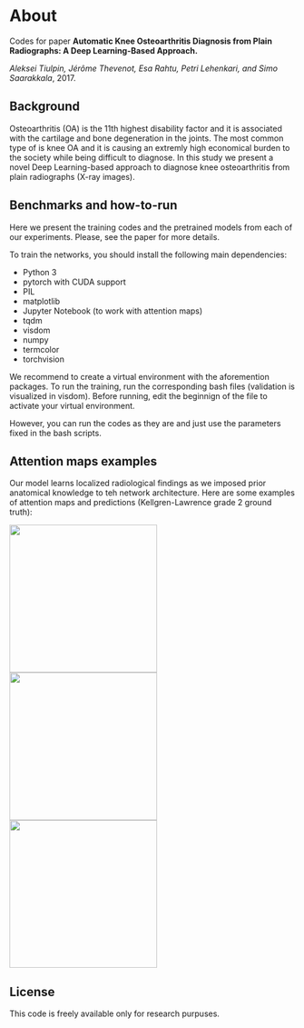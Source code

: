 # About
Codes for paper **Automatic Knee Osteoarthritis Diagnosis from Plain Radiographs: A Deep Learning-Based Approach.**

*Aleksei Tiulpin, Jérôme Thevenot, Esa Rahtu, Petri Lehenkari, and Simo Saarakkala*, 2017.

## Background

Osteoarthritis (OA) is the 11th highest disability factor and it is associated with the cartilage and bone degeneration in the joints. The most common type of is knee OA and it is causing an extremly high economical burden to the society while being difficult to diagnose. In this study we present a novel Deep Learning-based approach to diagnose knee osteoarthritis from plain radiographs (X-ray images). 

## Benchmarks and how-to-run

Here we present the training codes and the pretrained models from each of our experiments. Please, see the paper for more details.

To train the networks, you should install the following main dependencies:

* Python 3
* pytorch with CUDA support
* PIL
* matplotlib
* Jupyter Notebook (to work with attention maps)
* tqdm
* visdom
* numpy
* termcolor
* torchvision

We recommend to create a virtual environment with the aforemention packages. To run the training, run the corresponding bash files (validation is visualized in visdom). Before running, edit the beginnign of the file to activate your virtual environment.

However, you can run the codes as they are and just use the parameters fixed in the bash scripts.

## Attention maps examples
Our model learns localized radiological findings as we imposed prior anatomical knowledge to teh network architecture. Here are some examples of attention maps and predictions (Kellgren-Lawrence grade 2 ground truth):

<img src="https://github.com/lext/DeepKnee/blob/master/pics/15_2_R_1_1_1_3_1_0_own.jpg" width="260"/> <img src="https://github.com/lext/DeepKnee/blob/master/pics/235_2_R_3_3_0_0_1_1_own.jpg" width="260"/>  <img src="https://github.com/lext/DeepKnee/blob/master/pics/77_2_R_2_0_0_0_0_1_own.jpg" width="260"/> 
## License

This code is freely available only for research purpuses. 

